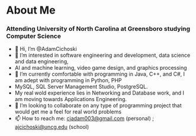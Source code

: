 <h1> 
  About Me
</h1>
<h3> 
  Attending University of North Carolina at Greensboro studying Computer Science
</h3>

- 👋 Hi, I’m @AdamCichoski
- 👀 I’m interested in software engineering and development, data science and data engineering,
-  AI and machine learning, video game design, and graphics processing
- 🌱 I’m currently comfortable with programming in Java, C++, and C#, I am adept with programming in Python, PHP
- MySQL, SQL Server Management Studio, PostgreSQL.
- My real wold experience lies in Networking and Database work, and I am moving towards Applications Engineering.
- 💞️ I’m looking to collaborate on any type of programming project that would get me a feel for real world problems
- 📫 How to reach me: cjadam003@gmail.com (personal) ; ajcichoski@uncg.edu (school)

<!---
AdamCichoski/AdamCichoski is a ✨ special ✨ repository because its `README.md` (this file) appears on your GitHub profile.
You can click the Preview link to take a look at your changes.
--->
